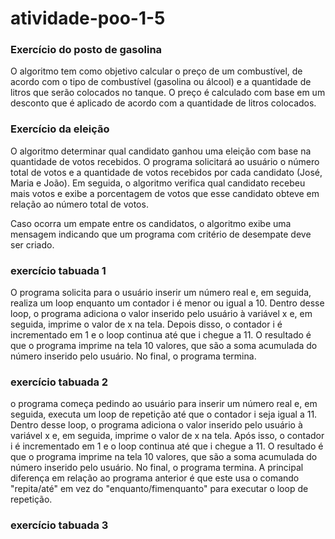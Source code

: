 # atividade-poo-1-5 

<H3>Exercício do posto de gasolina</h3>

<p>O algoritmo tem como objetivo calcular o preço de um combustível, de acordo com o tipo de combustível (gasolina ou álcool) e a quantidade de litros que serão colocados no tanque. O preço é calculado com base em um desconto que é aplicado de acordo com a quantidade de litros colocados.</p>

<H3>Exercício da eleição</h3>

<P>O algoritmo determinar qual candidato ganhou uma eleição com base na quantidade de votos recebidos. O programa solicitará ao usuário o número total de votos e a quantidade de votos recebidos por cada candidato (José, Maria e João). Em seguida, o algoritmo verifica qual candidato recebeu mais votos e exibe a porcentagem de votos que esse candidato obteve em relação ao número total de votos.</p>

<P>Caso ocorra um empate entre os candidatos, o algoritmo exibe uma mensagem indicando que um programa com critério de desempate deve ser criado.</p>

<H3>exercício tabuada 1</H3>

<P>O programa solicita para o usuário inserir um número real e, em seguida, realiza um loop enquanto um contador i é menor ou igual a 10. Dentro desse loop, o programa adiciona o valor inserido pelo usuário à variável x e, em seguida, imprime o valor de x na tela. Depois disso, o contador i é incrementado em 1 e o loop continua até que i chegue a 11. O resultado é que o programa imprime na tela 10 valores, que são a soma acumulada do número inserido pelo usuário. No final, o programa termina.</p>

<H3>exercício tabuada 2</H3>

<P>o programa começa pedindo ao usuário para inserir um número real e, em seguida, executa um loop de repetição até que o contador i seja igual a 11. Dentro desse loop, o programa adiciona o valor inserido pelo usuário à variável x e, em seguida, imprime o valor de x na tela. Após isso, o contador i é incrementado em 1 e o loop continua até que i chegue a 11. O resultado é que o programa imprime na tela 10 valores, que são a soma acumulada do número inserido pelo usuário. No final, o programa termina. A principal diferença em relação ao programa anterior é que este usa o comando "repita/até" em vez do "enquanto/fimenquanto" para executar o loop de repetição.</p>

<H3>exercício tabuada 3</H3>
